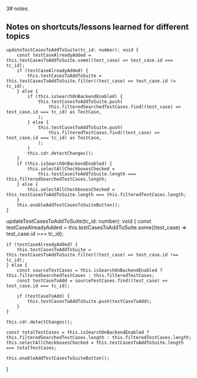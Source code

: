 3# notes

## Notes on shortcuts/lessons learned for different topics
    updateTestCasesToAddToSuite(tc_id: number): void {
        const testCaseAlreadyAdded = this.testCasesToAddToSuite.some((test_case) => test_case.id === tc_id);
        if (testCaseAlreadyAdded) {
            this.testCasesToAddToSuite = this.testCasesToAddToSuite.filter((test_case) => test_case.id != tc_id);
        } else {
            if (this.isSearchOnBackendEnabled) {
                this.testCasesToAddToSuite.push(
                    this.filteredSearchedTestCases.find((test_case) => test_case.id === tc_id) as TestCase,
                );
            } else {
                this.testCasesToAddToSuite.push(
                    this.filteredTestCases.find((test_case) => test_case.id === tc_id) as TestCase,
                );
            }
            this.cdr.detectChanges();
        }
        if (this.isSearchOnBackendEnabled) {
            this.selectAllCheckboxesChecked =
                this.testCasesToAddToSuite.length === this.filteredSearchedTestCases.length;
        } else {
            this.selectAllCheckboxesChecked = this.testCasesToAddToSuite.length === this.filteredTestCases.length;
        }
        this.enableAddTestCasesToSuiteButton();
    }





updateTestCasesToAddToSuite(tc_id: number): void {
    const testCaseAlreadyAdded = this.testCasesToAddToSuite.some((test_case) => test_case.id === tc_id);

    if (testCaseAlreadyAdded) {
        this.testCasesToAddToSuite = this.testCasesToAddToSuite.filter((test_case) => test_case.id !== tc_id);
    } else {
        const sourceTestCases = this.isSearchOnBackendEnabled ? this.filteredSearchedTestCases : this.filteredTestCases;
        const testCaseToAdd = sourceTestCases.find((test_case) => test_case.id === tc_id);

        if (testCaseToAdd) {
            this.testCasesToAddToSuite.push(testCaseToAdd);
        }
    }

    this.cdr.detectChanges();

    const totalTestCases = this.isSearchOnBackendEnabled ? this.filteredSearchedTestCases.length : this.filteredTestCases.length;
    this.selectAllCheckboxesChecked = this.testCasesToAddToSuite.length === totalTestCases;

    this.enableAddTestCasesToSuiteButton();
}
